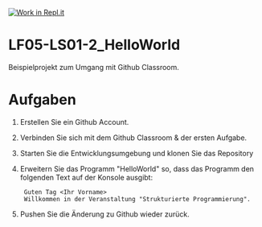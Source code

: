 [![Work in Repl.it](https://classroom.github.com/assets/work-in-replit-14baed9a392b3a25080506f3b7b6d57f295ec2978f6f33ec97e36a161684cbe9.svg)](https://classroom.github.com/online_ide?assignment_repo_id=3103744&assignment_repo_type=AssignmentRepo)
# LF05-LS01-2_HelloWorld
Beispielprojekt zum Umgang mit Github Classroom.

# Aufgaben
1. Erstellen Sie ein Github Account.
2. Verbinden Sie sich mit dem Github Classroom & der ersten Aufgabe.
3. Starten Sie die Entwicklungsumgebung und klonen Sie das Repository  
4. Erweitern Sie das Programm "HelloWorld" so, dass das Programm den folgenden Text auf der Konsole ausgibt:

        Guten Tag <Ihr Vorname>
        Willkommen in der Veranstaltung "Strukturierte Programmierung".
       
5. Pushen Sie die Änderung zu Github wieder zurück.
